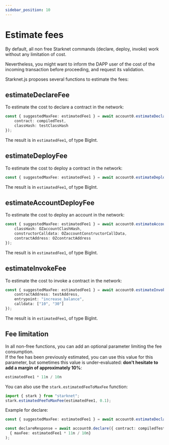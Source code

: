 ```yaml
---
sidebar_position: 10
---
```


# Estimate fees

By default, all non free Starknet commands (declare, deploy, invoke) work without any limitation of cost.

Nevertheless, you might want to inform the DAPP user of the cost of the incoming transaction before proceeding, and request its validation.

Starknet.js proposes several functions to estimate the fees:

## estimateDeclareFee

To estimate the cost to declare a contract in the network:

```typescript
const { suggestedMaxFee: estimatedFee1 } = await account0.estimateDeclareFee({
	contract: compiledTest,
	classHash: testClassHash
});
```

The result is in `estimatedFee1`, of type BigInt.

## estimateDeployFee

To estimate the cost to deploy a contract in the network:

```typescript
const { suggestedMaxFee: estimatedFee1 } = await account0.estimateDeployFee({ classHash: testClassHash });
```

The result is in `estimatedFee1`, of type BigInt.

## estimateAccountDeployFee

To estimate the cost to deploy an account in the network:

```typescript
const { suggestedMaxFee: estimatedFee1 } = await account0.estimateAccountDeployFee({
	classHash: OZaccountClashHash,
	constructorCalldata: OZaccountConstructorCallData,
	contractAddress: OZcontractAddress
});
```

The result is in `estimatedFee1`, of type BigInt.

## estimateInvokeFee

To estimate the cost to invoke a contract in the network:

```typescript
const { suggestedMaxFee: estimatedFee1 } = await account0.estimateInvokeFee({
	contractAddress: testAddress,
	entrypoint: "increase_balance",
	calldata: ["10", "30"]
});
```

The result is in `estimatedFee1`, of type BigInt.

## Fee limitation

In all non-free functions, you can add an optional parameter limiting the fee consumption.  
If the fee has been previously estimated, you can use this value for this parameter, but sometimes this value is under-evaluated: **don't hesitate to add a margin of approximately 10%**:

```typescript
estimatedFee1 * 11n / 10n
```

You can also use the `stark.estimatedFeeToMaxFee` function:

```typescript
import { stark } from "starknet";
stark.estimatedFeeToMaxFee(estimatedFee1, 0.1);
```

Example for declare:

```typescript
const { suggestedMaxFee: estimatedFee1 } = await account0.estimateDeclareFee({ contract: compiledTest });

const declareResponse = await account0.declare({ contract: compiledTest},
  { maxFee: estimatedFee1 * 11n / 10n}
);
```
